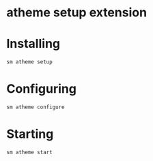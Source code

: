 # atheme setup extension


# Installing

    sm atheme setup

# Configuring

    sm atheme configure

# Starting

    sm atheme start


